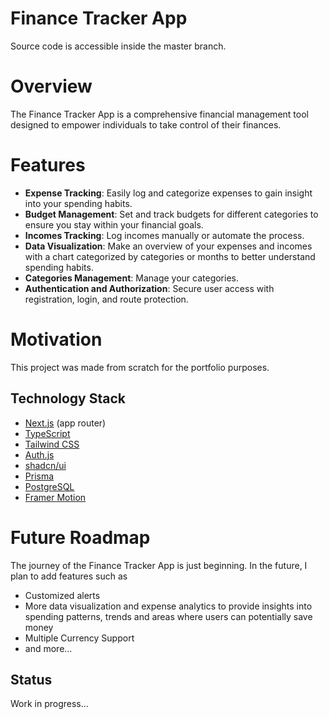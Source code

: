 # Finance Tracker App
Source code is accessible inside the master branch.

# Overview
The Finance Tracker App is a comprehensive financial management tool designed to empower individuals to take control of their finances.

# Features
* __Expense Tracking__: Easily log and categorize expenses to gain insight into your spending habits.
* __Budget Management__: Set and track budgets for different categories to ensure you stay within your financial goals.
* __Incomes Tracking__: Log incomes manually or automate the process.
* __Data Visualization__: Make an overview of your expenses and incomes with a chart categorized by categories or months to better understand spending habits.
* __Categories Management__: Manage your categories.
* __Authentication and Authorization__: Secure user access with registration, login, and route protection.

# Motivation
This project was made from scratch for the portfolio purposes.


## Technology Stack
* [Next.js](https://nextjs.org/) (app router)
* [TypeScript](https://www.typescriptlang.org/)
* [Tailwind CSS](https://tailwindcss.com/)
* [Auth.js](https://authjs.dev/?_gl=1*1w56pfq*_gcl_au*MTI3NTYyNjgxMS4xNzA4OTYwNjM1)
* [shadcn/ui](https://ui.shadcn.com/)
* [Prisma](https://www.prisma.io/)
* [PostgreSQL](https://www.postgresql.org/)
* [Framer Motion](https://www.framer.com/motion/)


# Future Roadmap
The journey of the Finance Tracker App is just beginning. In the future, I plan to add features such as 
* Customized alerts
* More data visualization and expense analytics to provide insights into spending patterns, trends and areas where users can potentially save money
* Multiple Currency Support
* and more...

## Status
Work in progress...
